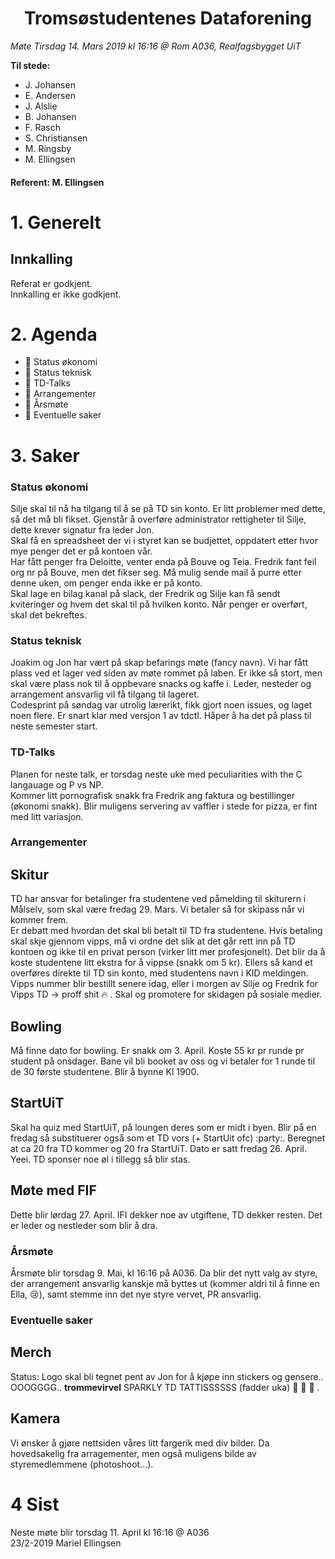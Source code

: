 <h1> <center> Tromsøstudentenes Dataforening </center> </h1>

*Møte Tirsdag 14. Mars 2019 kl 16:16 @ Rom A036, Realfagsbygget UiT*

**Til stede:**
* J. Johansen
* E. Andersen
* J. Alslie
* B. Johansen
* F. Rasch
* S. Christiansen
* M. Ringsby
* M. Ellingsen


#### Referent:  M. Ellingsen

# 1. Generelt
## Innkalling
Referat er godkjent. <br/>
Innkalling er ikke godkjent.  

# 2. Agenda
* :purple_heart: Status økonomi
* :purple_heart: Status teknisk
* :purple_heart: TD-Talks 
* :purple_heart: Arrangementer
* :purple_heart: Årsmøte
* :purple_heart: Eventuelle saker



# 3. Saker
### Status økonomi
Silje skal til nå ha tilgang til å se på TD sin konto. Er litt problemer med dette, så det må bli fikset.
Gjenstår å overføre administrator rettigheter til Silje, dette krever signatur fra leder Jon.
<br>
Skal få en spreadsheet der vi i styret kan se budjettet, oppdatert etter hvor mye penger det er på kontoen vår. 
<br>
Har fått penger fra Deloitte, venter enda på Bouve og Teia.
Fredrik fant feil org nr på Bouve, men det fikser seg. Må mulig sende mail å purre etter denne uken, om penger enda ikke er på konto. 
<br>
Skal lage en bilag kanal på slack, der Fredrik og Silje kan få sendt kviteringer og hvem det skal til på hvilken konto. Når penger er overført, skal det bekreftes. 

### Status teknisk
Joakim og Jon har vært på skap befarings møte (fancy navn). Vi har fått plass ved et lager ved siden av møte rommet på laben. Er ikke så stort, men skal være plass nok til å oppbevare snacks og kaffe i. Leder, nesteder og arrangement ansvarlig vil få tilgang til lageret. 
<br>
Codesprint på søndag var utrolig lærerikt, fikk gjort noen issues, og laget noen flere. Er snart klar med versjon 1 av tdctl. Håper å ha det på plass til neste semester start. 

### TD-Talks
Planen for neste talk, er torsdag neste uke med peculiarities with the C langauage og P vs NP. 
<br>
Kommer litt pornografisk snakk fra Fredrik ang faktura og bestillinger (økonomi snakk). Blir muligens servering av vaffler i stede for pizza, er fint med litt variasjon. 

### Arrangementer

## Skitur
TD har ansvar for betalinger fra studentene ved påmelding til skiturern i Målselv, som skal være fredag 29. Mars. Vi betaler så for skipass når vi kommer frem. 
<br> 
Er debatt med hvordan det skal bli betalt til TD fra studentene. Hvis betaling skal skje gjennom vipps, må vi ordne det slik at det går rett inn på TD kontoen og ikke til en privat person (virker litt mer profesjonelt). Det blir da å koste studentene litt ekstra for å vippse (snakk om 5 kr). Ellers så kand et overføres direkte til TD sin konto, med studentens navn i KID meldingen. 
<br>
Vipps nummer blir bestillt senere idag, eller i morgen av Silje og Fredrik for Vipps TD -> proff shit :fire: . Skal og promotere for skidagen på sosiale medier.  

## Bowling
Må finne dato for bowling. Er snakk om 3. April. Koste 55 kr pr runde pr student på onsdager. Bane vil bli booket av oss og vi betaler for 1 runde til de 30 første studentene. Blir å bynne Kl 1900.  

## StartUiT
Skal ha quiz med StartUiT, på loungen deres som er midt i byen. Blir på en fredag så substituerer også som et TD vors (+ StartUit ofc) :party:. Beregnet at ca 20 fra TD kommer og 20 fra StartUiT. Dato er satt fredag 26. April. Yeei. TD sponser noe øl i tillegg så blir stas. 

## Møte med FIF
Dette blir lørdag 27. April. IFI dekker noe av utgiftene, TD dekker resten. Det er leder og nestleder som blir å dra.

### Årsmøte
Årsmøte blir torsdag 9. Mai, kl 16:16 på A036. Da blir det nytt valg av styre, der arrangement ansvarlig kanskje må byttes ut (kommer aldri til å finne en Ella, :cry:), samt stemme inn det nye styre vervet, PR ansvarlig. 

### Eventuelle saker
## Merch
Status: Logo skal bli tegnet pent av Jon for å kjøpe inn stickers og gensere.. OOOGGGG.. **trommevirvel** SPARKLY TD TATTISSSSSS (fadder uka) :tada: :beers: :tada: . 

## Kamera
Vi ønsker å gjøre nettsiden våres litt fargerik med div bilder. Da hovedsakelig fra arragementer, men også muligens bilde av styremedlemmene (photoshoot...).  


# 4 Sist
Neste møte blir torsdag 11. April kl 16:16 @ A036 <br>
23/2-2019 Mariel Ellingsen
